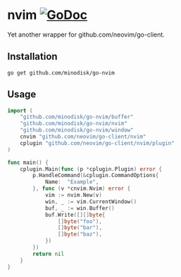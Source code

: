 # nvim [![GoDoc](https://godoc.org/github.com/minodisk/go-nvim?status.png)](https://godoc.org/github.com/minodisk/go-nvim)

Yet another wrapper for github.com/neovim/go-client.

## Installation

```
go get github.com/minodisk/go-nvim
```

## Usage

```go
import (
	"github.com/minodisk/go-nvim/buffer"
	"github.com/minodisk/go-nvim/nvim"
	"github.com/minodisk/go-nvim/window"
	cnvim "github.com/neovim/go-client/nvim"
	cplugin "github.com/neovim/go-client/nvim/plugin"
)

func main() {
	cplugin.Main(func (p *cplugin.Plugin) error {
		p.HandleCommand(&cplugin.CommandOptions{
			Name:  "Example",
		}, func (v *cnvim.Nvim) error {
			vim := nvim.New(v)
			win, _ := vim.CurrentWindow()
			buf, _ := win.Buffer()
			buf.Write([][]byte{
				[]byte("foo"),
				[]byte("bar"),
				[]byte("baz"),
			})
		})
		return nil
	}
}
```
